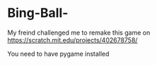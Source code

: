 # Bing-Ball-
My freind challenged me to remake this game on https://scratch.mit.edu/projects/402678758/

You need to have pygame installed
